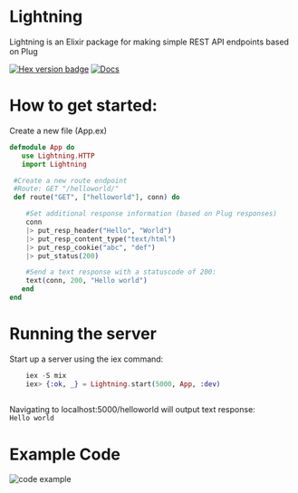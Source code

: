 # Lightning

Lightning is an Elixir package for making simple REST API endpoints based on Plug

[![Hex version badge](https://img.shields.io/hexpm/v/lightning.svg)](https://hex.pm/packages/lightning)
[![Docs](https://img.shields.io/badge/docs-lightning-blue.svg)](https://hexdocs.pm/lightning/Lightning.html)



# How to get started:

Create a new file (App.ex)


```elixir
defmodule App do 
   use Lightning.HTTP
   import Lightning

 #Create a new route endpoint
 #Route: GET "/helloworld/"
 def route("GET", ["helloworld"], conn) do

    #Set additional response information (based on Plug responses)
    conn 
    |> put_resp_header("Hello", "World")
    |> put_resp_content_type("text/html")
    |> put_resp_cookie("abc", "def")
    |> put_status(200)

    #Send a text response with a statuscode of 200:
    text(conn, 200, "Hello world")
   end
end
```
# Running the server
Start up a server using the iex command:
```elixir
    iex -S mix
    iex> {:ok, _} = Lightning.start(5000, App, :dev)
    
```

Navigating to localhost:5000/helloworld will output text response:<br>
```Hello world```


# Example Code

![code example](https://i.imgur.com/DYQREls.png)
